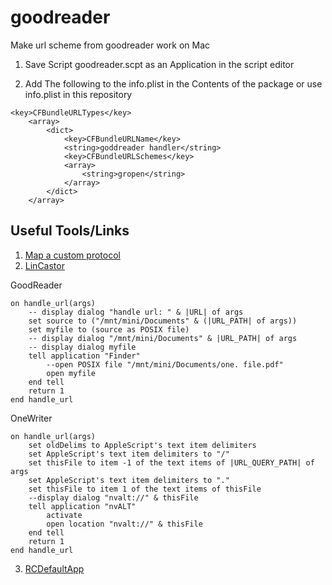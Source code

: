 # goodreader
Make url scheme from goodreader work on Mac

1. Save Script goodreader.scpt as an Application in the script editor

2. Add The following to the info.plist in the Contents of the package or use info.plist in this repository

``` plist
<key>CFBundleURLTypes</key>
	<array>
		<dict>
			<key>CFBundleURLName</key>
			<string>goddreader handler</string>
			<key>CFBundleURLSchemes</key>
			<array>
				<string>gropen</string>
			</array>
		</dict>
	</array>
```

## Useful Tools/Links
1. [Map a custom protocol](https://stackoverflow.com/questions/471581/how-to-map-a-custom-protocol-to-an-application-on-the-mac/3704396#3704396)
2. [LinCastor](https://onflapp.wordpress.com/lincastor/)

GoodReader
``` applescript
on handle_url(args)
	-- display dialog "handle url: " & |URL| of args
	set source to ("/mnt/mini/Documents" & (|URL_PATH| of args))
	set myfile to (source as POSIX file)
	-- display dialog "/mnt/mini/Documents" & |URL_PATH| of args
	-- display dialog myfile
	tell application "Finder"
		--open POSIX file "/mnt/mini/Documents/one. file.pdf"
		open myfile
	end tell
	return 1
end handle_url
```
OneWriter
``` applescript
on handle_url(args)
	set oldDelims to AppleScript's text item delimiters
	set AppleScript's text item delimiters to "/"
	set thisFile to item -1 of the text items of |URL_QUERY_PATH| of args
	set AppleScript's text item delimiters to "."
	set thisFile to item 1 of the text items of thisFile
	--display dialog "nvalt://" & thisFile
	tell application "nvALT"
		activate
		open location "nvalt://" & thisFile
	end tell
	return 1
end handle_url
```
3. [RCDefaultApp](http://www.rubicode.com/Software/RCDefaultApp/)
